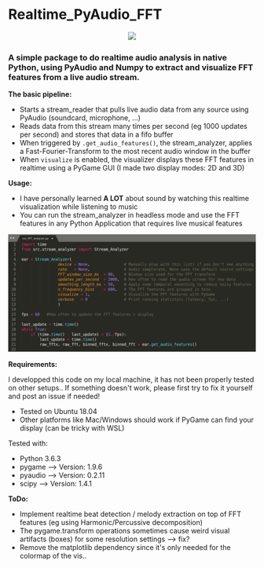 # Realtime_PyAudio_FFT
<p align="center">
  <img src="./assets/teaser.gif">
</p>

### A simple package to do realtime audio analysis in native Python, using PyAudio and Numpy to extract and visualize FFT features from a live audio stream.

**The basic pipeline:**
* Starts a stream_reader that pulls live audio data from any source using PyAudio (soundcard, microphone, ...)
* Reads data from this stream many times per second (eg 1000 updates per second) and stores that data in a fifo buffer
* When triggered by `.get_audio_features()`, the stream_analyzer, applies a Fast-Fourier-Transform to the most recent audio window in the buffer
* When `visualize` is enabled, the visualizer displays these FFT features in realtime using a PyGame GUI (I made two display modes: 2D and 3D)

**Usage:**
* I have personally learned **A LOT** about sound by watching this realtime visualization while listening to music
* You can run the stream_analyzer in headless mode and use the FFT features in any Python Application that requires live musical features

![Teaser image](./assets/usage.png)

**Requirements:**

I developped this code on my local machine, it has not been properly tested on other setups..
If something doesn't work, please first try to fix it yourself and post an issue if needed!
* Tested on Ubuntu 18.04
* Other platforms like Mac/Windows should work if PyGame can find your display (can be tricky with WSL)

Tested with:
* Python 3.6.3
* pygame  --> Version: 1.9.6
* pyaudio --> Version: 0.2.11
* scipy   --> Version: 1.4.1

**ToDo:**
* Implement realtime beat detection / melody extraction on top of FFT features (eg using Harmonic/Percussive decomposition)
* The pygame.transform operations sometimes cause weird visual artifacts (boxes) for some resolution settings --> fix?
* Remove the matplotlib dependency since it's only needed for the colormap of the vis..
